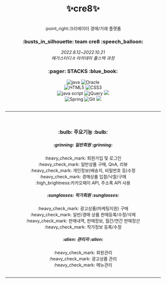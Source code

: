 <div align=center>
<h1>✨cre8✨</h1>
<br>
:point_right:크리에이터 경매/거래 플랫폼
</div>

<div align=center>
<h3>:busts_in_silhouette: team cre8 :speech_balloon:</h3>

<i>
2022.8.12~2022.10.21 <br>
메가스터디 it 아카데미 풀스택 과정

</i>
</div>

<div align=center>
<h3>:pager: STACKS :blue_book:</h3>
</div>

<div align=center> 
<img alt="java" src="https://img.shields.io/badge/JAVA-007396?style=for-the-badge&logo=&logoColor=white">  
<img alt="Oracle" src="https://img.shields.io/badge/Oracle-F80000?style=for-the-badge&logo=Oracle&logoColor=white">
<br>
<img alt="HTML5" src="https://img.shields.io/badge/HTML5-E34F26?style=for-the-badge&logo=HTML5&logoColor=white">
<img alt="CSS3" src="https://img.shields.io/badge/CSS3-1572B6?style=for-the-badge&logo=CSS3&logoColor=white">
<br>
<img alt="java script" src="https://img.shields.io/badge/JAVA Script-F7DF1E?style=for-the-badge&logo=javascript&logoColor=white">
<img alt="jQuery"src="https://img.shields.io/badge/jQuery-0769AD?style=for-the-badge&logo=jQuery&logoColor=white">
<img src="https://img.shields.io/badge/bootstrap-7952B3?style=for-the-badge&logo=bootstrap&logoColor=white">
<br>
<img alt="Spring"src="https://img.shields.io/badge/Spring-6DB33F?style=for-the-badge&logo=Spring&logoColor=white">
<img alt="Git"src="https://img.shields.io/badge/Git-F05032?style=for-the-badge&logo=Git&logoColor=white">
<img src="https://img.shields.io/badge/github-181717?style=for-the-badge&logo=github&logoColor=white">
<br>

</div>
<br>
<hr>
<br>
<div align=center>
<h3>:bulb: 주요기능 :bulb:</h3>

<h5>:grinning: 일반회원 :grinning:</h5>
:heavy_check_mark: 회원가입 및 로그인<br>
:heavy_check_mark: 일반상품 구매, QnA, 리뷰<br>
:heavy_check_mark: 개인정보(배송지, 비밀번호 등)수정<br>
:heavy_check_mark: 경매상품 입찰/낙찰/구매<br>
:high_brightness:카카오페이 API, 주소록 API 사용<br>

<h5>:sunglasses: 작가회원 :sunglasses:</h5>
:heavy_check_mark: 광고상품(마케팅지원) 구매<br>
:heavy_check_mark: 일반/경매 상품 판매등록/수정/삭제<br>
:heavy_check_mark: 판매내역, 판매정보, 월간/연간 판매정산<br>
:heavy_check_mark: 작가정보 등록/수정<br>

<h5>:alien: 관리자 :alien:</h5>
:heavy_check_mark: 회원관리<br>
:heavy_check_mark: 광고상품 관리<br>
:heavy_check_mark: 메뉴관리<br>
</div>
<br>
<hr>








